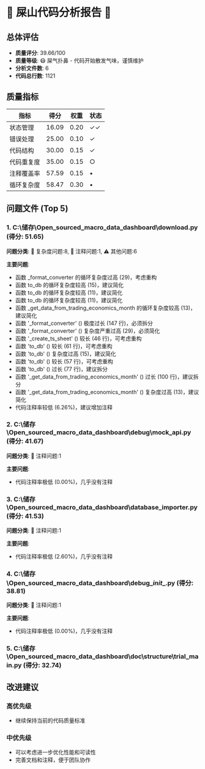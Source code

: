 # 🌸 屎山代码分析报告 🌸

## 总体评估

- **质量评分**: 39.66/100
- **质量等级**: 😷 屎气扑鼻 - 代码开始散发气味，谨慎维护
- **分析文件数**: 6
- **代码总行数**: 1121

## 质量指标

| 指标 | 得分 | 权重 | 状态 |
|------|------|------|------|
| 状态管理 | 16.09 | 0.20 | ✓✓ |
| 错误处理 | 25.00 | 0.10 | ✓ |
| 代码结构 | 30.00 | 0.15 | ✓ |
| 代码重复度 | 35.00 | 0.15 | ○ |
| 注释覆盖率 | 57.59 | 0.15 | • |
| 循环复杂度 | 58.47 | 0.30 | • |

## 问题文件 (Top 5)

### 1. C:\储存\Open_sourced_macro_data_dashboard\download.py (得分: 51.65)
**问题分类**: 🔄 复杂度问题:8, 📝 注释问题:1, ⚠️ 其他问题:6

**主要问题**:
- 函数 _format_converter 的循环复杂度过高 (29)，考虑重构
- 函数 to_db 的循环复杂度较高 (15)，建议简化
- 函数 to_db 的循环复杂度较高 (11)，建议简化
- 函数 to_db 的循环复杂度较高 (11)，建议简化
- 函数 _get_data_from_trading_economics_month 的循环复杂度较高 (13)，建议简化
- 函数 '_format_converter' () 极度过长 (147 行)，必须拆分
- 函数 '_format_converter' () 复杂度严重过高 (29)，必须简化
- 函数 '_create_ts_sheet' () 较长 (46 行)，可考虑重构
- 函数 'to_db' () 较长 (61 行)，可考虑重构
- 函数 'to_db' () 复杂度过高 (15)，建议简化
- 函数 'to_db' () 较长 (57 行)，可考虑重构
- 函数 'to_db' () 过长 (77 行)，建议拆分
- 函数 '_get_data_from_trading_economics_month' () 过长 (100 行)，建议拆分
- 函数 '_get_data_from_trading_economics_month' () 复杂度过高 (13)，建议简化
- 代码注释率较低 (6.26%)，建议增加注释

### 2. C:\储存\Open_sourced_macro_data_dashboard\debug\mock_api.py (得分: 41.67)
**问题分类**: 📝 注释问题:1

**主要问题**:
- 代码注释率极低 (0.00%)，几乎没有注释

### 3. C:\储存\Open_sourced_macro_data_dashboard\database_importer.py (得分: 41.53)
**问题分类**: 📝 注释问题:1

**主要问题**:
- 代码注释率极低 (2.60%)，几乎没有注释

### 4. C:\储存\Open_sourced_macro_data_dashboard\debug\__init__.py (得分: 38.81)
**问题分类**: 📝 注释问题:1

**主要问题**:
- 代码注释率极低 (0.00%)，几乎没有注释

### 5. C:\储存\Open_sourced_macro_data_dashboard\doc\structure\trial_main.py (得分: 32.74)

## 改进建议

### 高优先级
- 继续保持当前的代码质量标准

### 中优先级
- 可以考虑进一步优化性能和可读性
- 完善文档和注释，便于团队协作